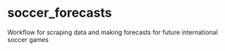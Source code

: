 # soccer_forecasts
Workflow for scraping data and making forecasts for future international soccer games
